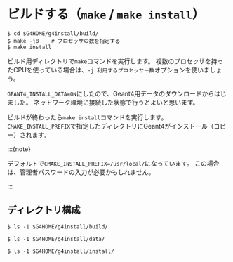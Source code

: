 # ビルドする（``make`` / ``make install``）

```console
$ cd $G4HOME/g4install/build/
$ make -j8    # プロセッサの数を指定する
$ make install
```

ビルド用ディレクトリで``make``コマンドを実行します。
複数のプロセッサを持ったCPUを使っている場合は、``-j 利用するプロセッサー数``オプションを使いましょう。

``GEANT4_INSTALL_DATA=ON``にしたので、Geant4用データのダウンロードからはじました。
ネットワーク環境に接続した状態で行うとよいと思います。

ビルドが終わったら``make install``コマンドを実行します。
``CMAKE_INSTALL_PREFIX``で指定したディレクトリにGeant4がインストール（コピー）されます。

:::{note}

デフォルトで``CMAKE_INSTALL_PREFIX=/usr/local/``になっています。
この場合は、管理者パスワードの入力が必要かもしれません。

:::

## ディレクトリ構成

```console
$ ls -1 $G4HOME/g4install/build/
```

```console
$ ls -1 $G4HOME/g4install/data/
```

```console
$ ls -1 $G4HOME/g4install/install/
```
